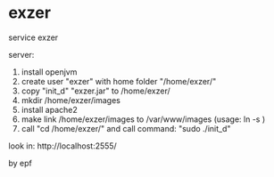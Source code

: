 exzer
=====

service exzer

server:
1) install openjvm
2) create user "exzer" with home folder "/home/exzer/"
3) copy "init_d" "exzer.jar" to /home/exzer/
4) mkdir /home/exzer/images
5) install apache2
6) make link /home/exzer/images to /var/www/images (usage: ln -s )
7) call "cd /home/exzer/" and call command: "sudo ./init_d"

look in:
http://localhost:2555/


by epf
